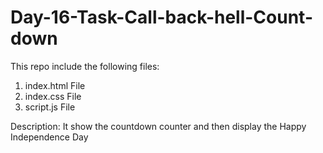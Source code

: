 # Day-16-Task-Call-back-hell-Count-down
This repo include the following files:
1. index.html File
2. index.css File
3. script.js File

Description:
It show the countdown counter and then display the Happy Independence Day
